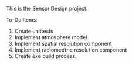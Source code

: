 This is the Sensor Design project.

To-Do Items:
1) Create unittests
2) Implement atmosphere model
3) Implement spatial resolution component
4) Implement radiomedtric resolution component
5) Create exe build process.